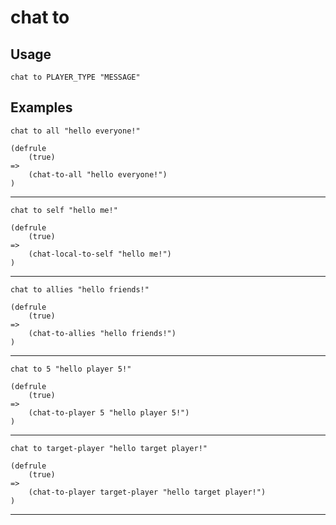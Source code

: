 # chat to
## Usage
```
chat to PLAYER_TYPE "MESSAGE"
```
## Examples
```
chat to all "hello everyone!"
```
```
(defrule
    (true)
=>
    (chat-to-all "hello everyone!")
)

```
---
```
chat to self "hello me!"
```
```
(defrule
    (true)
=>
    (chat-local-to-self "hello me!")
)

```
---
```
chat to allies "hello friends!"
```
```
(defrule
    (true)
=>
    (chat-to-allies "hello friends!")
)

```
---
```
chat to 5 "hello player 5!"
```
```
(defrule
    (true)
=>
    (chat-to-player 5 "hello player 5!")
)

```
---
```
chat to target-player "hello target player!"
```
```
(defrule
    (true)
=>
    (chat-to-player target-player "hello target player!")
)

```
---
